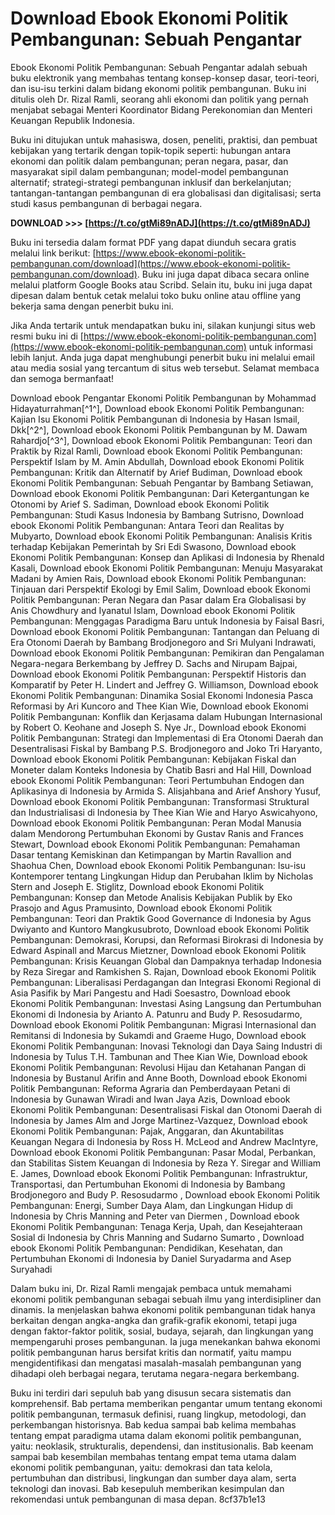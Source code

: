 # Download Ebook Ekonomi Politik Pembangunan: Sebuah Pengantar
 
Ebook Ekonomi Politik Pembangunan: Sebuah Pengantar adalah sebuah buku elektronik yang membahas tentang konsep-konsep dasar, teori-teori, dan isu-isu terkini dalam bidang ekonomi politik pembangunan. Buku ini ditulis oleh Dr. Rizal Ramli, seorang ahli ekonomi dan politik yang pernah menjabat sebagai Menteri Koordinator Bidang Perekonomian dan Menteri Keuangan Republik Indonesia.
 
Buku ini ditujukan untuk mahasiswa, dosen, peneliti, praktisi, dan pembuat kebijakan yang tertarik dengan topik-topik seperti: hubungan antara ekonomi dan politik dalam pembangunan; peran negara, pasar, dan masyarakat sipil dalam pembangunan; model-model pembangunan alternatif; strategi-strategi pembangunan inklusif dan berkelanjutan; tantangan-tantangan pembangunan di era globalisasi dan digitalisasi; serta studi kasus pembangunan di berbagai negara.
 
**DOWNLOAD >>> [https://t.co/gtMi89nADJ](https://t.co/gtMi89nADJ)**


 
Buku ini tersedia dalam format PDF yang dapat diunduh secara gratis melalui link berikut: [https://www.ebook-ekonomi-politik-pembangunan.com/download](https://www.ebook-ekonomi-politik-pembangunan.com/download). Buku ini juga dapat dibaca secara online melalui platform Google Books atau Scribd. Selain itu, buku ini juga dapat dipesan dalam bentuk cetak melalui toko buku online atau offline yang bekerja sama dengan penerbit buku ini.
 
Jika Anda tertarik untuk mendapatkan buku ini, silakan kunjungi situs web resmi buku ini di [https://www.ebook-ekonomi-politik-pembangunan.com](https://www.ebook-ekonomi-politik-pembangunan.com) untuk informasi lebih lanjut. Anda juga dapat menghubungi penerbit buku ini melalui email atau media sosial yang tercantum di situs web tersebut. Selamat membaca dan semoga bermanfaat!
 
Download ebook Pengantar Ekonomi Politik Pembangunan by Mohammad Hidayaturrahman[^1^],  Download ebook Ekonomi Politik Pembangunan: Kajian Isu Ekonomi Politik Pembangunan di Indonesia by Hasan Ismail, Dkk[^2^],  Download ebook Ekonomi Politik Pembangunan by M. Dawam Rahardjo[^3^],  Download ebook Ekonomi Politik Pembangunan: Teori dan Praktik by Rizal Ramli,  Download ebook Ekonomi Politik Pembangunan: Perspektif Islam by M. Amin Abdullah,  Download ebook Ekonomi Politik Pembangunan: Kritik dan Alternatif by Arief Budiman,  Download ebook Ekonomi Politik Pembangunan: Sebuah Pengantar by Bambang Setiawan,  Download ebook Ekonomi Politik Pembangunan: Dari Ketergantungan ke Otonomi by Arief S. Sadiman,  Download ebook Ekonomi Politik Pembangunan: Studi Kasus Indonesia by Bambang Sutrisno,  Download ebook Ekonomi Politik Pembangunan: Antara Teori dan Realitas by Mubyarto,  Download ebook Ekonomi Politik Pembangunan: Analisis Kritis terhadap Kebijakan Pemerintah by Sri Edi Swasono,  Download ebook Ekonomi Politik Pembangunan: Konsep dan Aplikasi di Indonesia by Rhenald Kasali,  Download ebook Ekonomi Politik Pembangunan: Menuju Masyarakat Madani by Amien Rais,  Download ebook Ekonomi Politik Pembangunan: Tinjauan dari Perspektif Ekologi by Emil Salim,  Download ebook Ekonomi Politik Pembangunan: Peran Negara dan Pasar dalam Era Globalisasi by Anis Chowdhury and Iyanatul Islam,  Download ebook Ekonomi Politik Pembangunan: Menggagas Paradigma Baru untuk Indonesia by Faisal Basri,  Download ebook Ekonomi Politik Pembangunan: Tantangan dan Peluang di Era Otonomi Daerah by Bambang Brodjonegoro and Sri Mulyani Indrawati,  Download ebook Ekonomi Politik Pembangunan: Pemikiran dan Pengalaman Negara-negara Berkembang by Jeffrey D. Sachs and Nirupam Bajpai,  Download ebook Ekonomi Politik Pembangunan: Perspektif Historis dan Komparatif by Peter H. Lindert and Jeffrey G. Williamson,  Download ebook Ekonomi Politik Pembangunan: Dinamika Sosial Ekonomi Indonesia Pasca Reformasi by Ari Kuncoro and Thee Kian Wie,  Download ebook Ekonomi Politik Pembangunan: Konflik dan Kerjasama dalam Hubungan Internasional by Robert O. Keohane and Joseph S. Nye Jr.,  Download ebook Ekonomi Politik Pembangunan: Strategi dan Implementasi di Era Otonomi Daerah dan Desentralisasi Fiskal by Bambang P.S. Brodjonegoro and Joko Tri Haryanto,  Download ebook Ekonomi Politik Pembangunan: Kebijakan Fiskal dan Moneter dalam Konteks Indonesia by Chatib Basri and Hal Hill,  Download ebook Ekonomi Politik Pembangunan: Teori Pertumbuhan Endogen dan Aplikasinya di Indonesia by Armida S. Alisjahbana and Arief Anshory Yusuf,  Download ebook Ekonomi Politik Pembangunan: Transformasi Struktural dan Industrialisasi di Indonesia by Thee Kian Wie and Haryo Aswicahyono,  Download ebook Ekonomi Politik Pembangunan: Peran Modal Manusia dalam Mendorong Pertumbuhan Ekonomi by Gustav Ranis and Frances Stewart,  Download ebook Ekonomi Politik Pembangunan: Pemahaman Dasar tentang Kemiskinan dan Ketimpangan by Martin Ravallion and Shaohua Chen,  Download ebook Ekonomi Politik Pembangunan: Isu-isu Kontemporer tentang Lingkungan Hidup dan Perubahan Iklim by Nicholas Stern and Joseph E. Stiglitz,  Download ebook Ekonomi Politik Pembangunan: Konsep dan Metode Analisis Kebijakan Publik by Eko Prasojo and Agus Pramusinto,  Download ebook Ekonomi Politik Pembangunan: Teori dan Praktik Good Governance di Indonesia by Agus Dwiyanto and Kuntoro Mangkusubroto,  Download ebook Ekonomi Politik Pembangunan: Demokrasi, Korupsi, dan Reformasi Birokrasi di Indonesia by Edward Aspinall and Marcus Mietzner,  Download ebook Ekonomi Politik Pembangunan: Krisis Keuangan Global dan Dampaknya terhadap Indonesia by Reza Siregar and Ramkishen S. Rajan,  Download ebook Ekonomi Politik Pembangunan: Liberalisasi Perdagangan dan Integrasi Ekonomi Regional di Asia Pasifik by Mari Pangestu and Hadi Soesastro,  Download ebook Ekonomi Politik Pembangunan: Investasi Asing Langsung dan Pertumbuhan Ekonomi di Indonesia by Arianto A. Patunru and Budy P. Resosudarmo,  Download ebook Ekonomi Politik Pembangunan: Migrasi Internasional dan Remitansi di Indonesia by Sukamdi and Graeme Hugo,  Download ebook Ekonomi Politik Pembangunan: Inovasi Teknologi dan Daya Saing Industri di Indonesia by Tulus T.H. Tambunan and Thee Kian Wie,  Download ebook Ekonomi Politik Pembangunan: Revolusi Hijau dan Ketahanan Pangan di Indonesia by Bustanul Arifin and Anne Booth,  Download ebook Ekonomi Politik Pembangunan: Reforma Agraria dan Pemberdayaan Petani di Indonesia by Gunawan Wiradi and Iwan Jaya Azis,  Download ebook Ekonomi Politik Pembangunan: Desentralisasi Fiskal dan Otonomi Daerah di Indonesia by James Alm and Jorge Martinez-Vazquez,  Download ebook Ekonomi Politik Pembangunan: Pajak, Anggaran, dan Akuntabilitas Keuangan Negara di Indonesia by Ross H. McLeod and Andrew MacIntyre,  Download ebook Ekonomi Politik Pembangunan: Pasar Modal, Perbankan, dan Stabilitas Sistem Keuangan di Indonesia by Reza Y. Siregar and William E. James,  Download ebook Ekonomi Politik Pembangunan: Infrastruktur, Transportasi, dan Pertumbuhan Ekonomi di Indonesia by Bambang Brodjonegoro and Budy P. Resosudarmo ,  Download ebook Ekonomi Politik Pembangunan: Energi, Sumber Daya Alam, dan Lingkungan Hidup di Indonesia by Chris Manning and Peter van Diermen ,  Download ebook Ekonomi Politik Pembangunan: Tenaga Kerja, Upah, dan Kesejahteraan Sosial di Indonesia by Chris Manning and Sudarno Sumarto ,  Download ebook Ekonomi Politik Pembangunan: Pendidikan, Kesehatan, dan Pertumbuhan Ekonomi di Indonesia by Daniel Suryadarma and Asep Suryahadi
  
Dalam buku ini, Dr. Rizal Ramli mengajak pembaca untuk memahami ekonomi politik pembangunan sebagai sebuah ilmu yang interdisipliner dan dinamis. Ia menjelaskan bahwa ekonomi politik pembangunan tidak hanya berkaitan dengan angka-angka dan grafik-grafik ekonomi, tetapi juga dengan faktor-faktor politik, sosial, budaya, sejarah, dan lingkungan yang mempengaruhi proses pembangunan. Ia juga menekankan bahwa ekonomi politik pembangunan harus bersifat kritis dan normatif, yaitu mampu mengidentifikasi dan mengatasi masalah-masalah pembangunan yang dihadapi oleh berbagai negara, terutama negara-negara berkembang.
 
Buku ini terdiri dari sepuluh bab yang disusun secara sistematis dan komprehensif. Bab pertama memberikan pengantar umum tentang ekonomi politik pembangunan, termasuk definisi, ruang lingkup, metodologi, dan perkembangan historisnya. Bab kedua sampai bab kelima membahas tentang empat paradigma utama dalam ekonomi politik pembangunan, yaitu: neoklasik, strukturalis, dependensi, dan institusionalis. Bab keenam sampai bab kesembilan membahas tentang empat tema utama dalam ekonomi politik pembangunan, yaitu: demokrasi dan tata kelola, pertumbuhan dan distribusi, lingkungan dan sumber daya alam, serta teknologi dan inovasi. Bab kesepuluh memberikan kesimpulan dan rekomendasi untuk pembangunan di masa depan.
 8cf37b1e13
 
